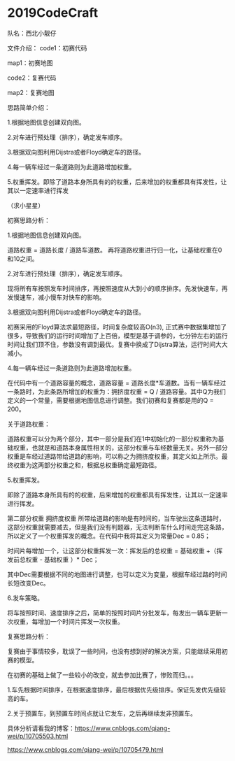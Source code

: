 # 2019CodeCraft
队名：西北小靓仔

文件介绍：
code1：初赛代码

map1：初赛地图

code2：复赛代码

map2：复赛地图


思路简单介绍：

1.根据地图信息创建双向图。

2.对车进行预处理（排序），确定发车顺序。

3.根据双向图利用Dijstra或者Floyd确定车的路径。

4.每一辆车经过一条道路则为此道路增加权重。

5.权重挥发。即除了道路本身所具有的的权重，后来增加的权重都具有挥发性，让其以一定速率进行挥发

（求小星星）


初赛思路分析：

1.根据地图信息创建双向图。

道路权重 = 道路长度 / 道路车道数。 再将道路权重进行归一化，让基础权重在0和10之间。

 

2.对车进行预处理（排序），确定发车顺序。

现将所有车按照发车时间排序，再按照速度从大到小的顺序排序。先发快速车，再发慢速车，减小慢车对快车的影响。

 

3.根据双向图利用Dijstra或者Floyd确定车的路径。

初赛采用的Floyd算法求最短路径，时间复杂度较高O(n3),  正式赛中数据集增加了很多，导致我们的运行时间增加了上百倍，模型是基于调参的，七分钟左右的运行时间让我们顶不住，参数没有调到最优。复赛中换成了Dijstra算法，运行时间大大减小。

 

4.每一辆车经过一条道路则为此道路增加权重。

在代码中有一个道路容量的概念，道路容量 = 道路长度*车道数。当有一辆车经过一条路时，为此条路所增加的权重为：拥挤度权重 = Q / 道路容量。其中Q为我们定义的一个常量，需要根据地图信息进行调整。我们初赛和复赛都是用的Q = 200。

关于道路权重：

道路权重可以分为两个部分，其中一部分是我们在1中初始化的一部分权重称为基础权重，也就是和道路本身属性相关的，这部分权重与车经数量无关。另外一部分权重是车经过道路带给道路的影响，可以称之为拥挤度权重，其定义如上所示。最终权重为这两部分权重之和，根据总权重确定最短路径。

 

5.权重挥发。

即除了道路本身所具有的的权重，后来增加的权重都具有挥发性，让其以一定速率进行挥发。

第二部分权重  拥挤度权重 所带给道路的影响是有时间的，当车驶出这条道路时，这部分权重就需要减去，但是我们没有判题器，无法判断车什么时间走完这条路，所以定义了一个权重挥发的概念。在代码中我将其定义为常量Dec = 0.85；

时间片每增加一个，让这部分权重挥发一次：挥发后的总权重 = 基础权重 +（挥发前总权重 - 基础权重 ）* Dec；

其中Dec需要根据不同的地图进行调整，也可以定义为变量，根据车经过路的时间长短改变Dec。

 

6.发车策略。

将车按照时间、速度排序之后，简单的按照时间片分批发车，每发出一辆车更新一次权重，每增加一个时间片挥发一次权重。

 

复赛思路分析：

 

复赛由于事情较多，耽误了一些时间，也没有想到好的解决方案，只能继续采用初赛的模型。

在初赛的基础上做了一些较小的改变，就去参加比赛了，惨败而归。。。

1.车先根据时间排序，在根据速度排序，最后根据优先级排序。保证先发优先级较高的车。

2.关于预置车，到预置车时间点就让它发车，之后再继续发非预置车。

 

具体分析请看我的博客：https://www.cnblogs.com/qiang-wei/p/10705503.html

https://www.cnblogs.com/qiang-wei/p/10705479.html
